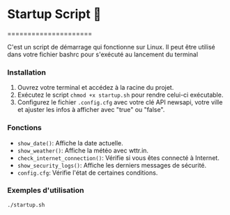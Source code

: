 # Startup Script 🚀
=====================

C'est un script de démarrage qui fonctionne sur Linux. Il peut être utilisé dans votre fichier bashrc pour s'exécuté au lancement du terminal

### Installation

1. Ouvrez votre terminal et accédez à la racine du projet.
2. Exécutez le script `chmod +x startup.sh` pour rendre celui-ci exécutable.
3. Configurez le fichier `.config.cfg` avec votre clé API newsapi, votre ville et ajuster les infos à afficher avec     "true" ou "false".

### Fonctions

*   `show_date()`: Affiche la date actuelle.
*   `show_weather()`: Affiche la météo avec wttr.in.
*   `check_internet_connection()`: Vérifie si vous êtes connecté à Internet.
*   `show_security_logs()`: Affiche les derniers messages de sécurité.
*   `config.cfg`: Vérifie l'état de certaines conditions.

### Exemples d'utilisation

```bash
./startup.sh
